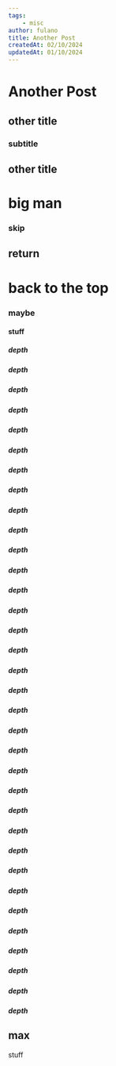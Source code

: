 ```yaml
---
tags:
	- misc
author: fulano
title: Another Post
createdAt: 02/10/2024
updatedAt: 01/10/2024
---
```

# Another Post


## other title

### subtitle


## other title

# big man

### skip

## return

# back to the top

### maybe 


#### stuff

##### depth
##### depth
##### depth
##### depth
##### depth
##### depth
##### depth
##### depth
##### depth
##### depth
##### depth
##### depth
##### depth
##### depth
##### depth
##### depth
##### depth
##### depth
##### depth
##### depth
##### depth
##### depth
##### depth
##### depth
##### depth
##### depth
##### depth
##### depth
##### depth
##### depth
##### depth
##### depth
##### depth
##### depth

## max

stuff